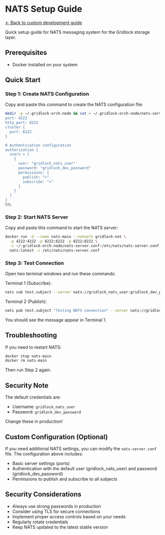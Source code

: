 # NATS Setup Guide

[← Back to custom development guide](customization_and_development.md)

Quick setup guide for NATS messaging system for the Gridlock storage layer.

## Prerequisites

- Docker installed on your system

## Quick Start

### Step 1: Create NATS Configuration

Copy and paste this command to create the NATS configuration file:

```bash
mkdir -p ~/.gridlock-orch-node && cat > ~/.gridlock-orch-node/nats-server.conf << 'EOL'
port: 4222
http_port: 8222
cluster {
  port: 6222
}

# Authentication configuration
authorization {
  users = [
    {
      user: "gridlock_nats_user"
      password: "gridlock_dev_password"
      permissions: {
        publish: ">"
        subscribe: ">"
      }
    }
  ]
}
EOL
```

### Step 2: Start NATS Server

Copy and paste this command to start the NATS server:

```bash
docker run -d --name nats-main --network gridlock-net \
  -p 4222:4222 -p 6222:6222 -p 8222:8222 \
  -v ~/.gridlock-orch-node/nats-server.conf:/etc/nats/nats-server.conf \
  nats:latest -c /etc/nats/nats-server.conf
```

### Step 3: Test Connection

Open two terminal windows and run these commands:

Terminal 1 (Subscribe):

```bash
nats sub test.subject --server nats://gridlock_nats_user:gridlock_dev_password@localhost:4222
```

Terminal 2 (Publish):

```bash
nats pub test.subject "Testing NATS connection" --server nats://gridlock_nats_user:gridlock_dev_password@localhost:4222
```

You should see the message appear in Terminal 1.

## Troubleshooting

If you need to restart NATS:

```bash
docker stop nats-main
docker rm nats-main
```

Then run Step 2 again.

## Security Note

The default credentials are:

- Username: `gridlock_nats_user`
- Password: `gridlock_dev_password`

Change these in production!

## Custom Configuration (Optional)

If you need additional NATS settings, you can modify the `nats-server.conf` file. The configuration above includes:

- Basic server settings (ports)
- Authentication with the default user (gridlock_nats_user) and password (gridlock_dev_password)
- Permissions to publish and subscribe to all subjects

## Security Considerations

- Always use strong passwords in production
- Consider using TLS for secure connections
- Implement proper access controls based on your needs
- Regularly rotate credentials
- Keep NATS updated to the latest stable version
